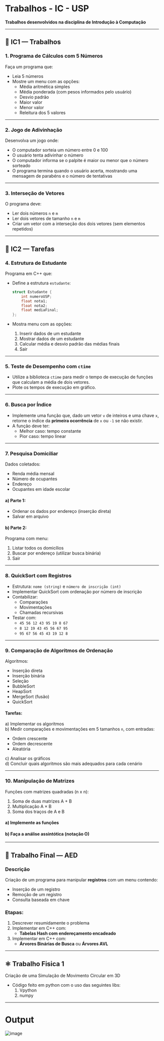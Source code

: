 # Trabalhos - IC - USP  
**Trabalhos desenvolvidos na disciplina de Introdução à Computação**

---

## 📘 IC1 — Trabalhos

### 1. Programa de Cálculos com 5 Números
Faça um programa que:

- Leia 5 números
- Mostre um menu com as opções:
  - Média aritmética simples
  - Média ponderada (com pesos informados pelo usuário)
  - Desvio padrão
  - Maior valor
  - Menor valor
  - Releitura dos 5 valores

---

### 2. Jogo de Adivinhação
Desenvolva um jogo onde:

- O computador sorteia um número entre 0 e 100
- O usuário tenta adivinhar o número
- O computador informa se o palpite é maior ou menor que o número sorteado
- O programa termina quando o usuário acerta, mostrando uma mensagem de parabéns e o número de tentativas

---

### 3. Interseção de Vetores
O programa deve:

- Ler dois números `n` e `m`
- Ler dois vetores de tamanho `n` e `m`
- Criar um vetor com a interseção dos dois vetores (sem elementos repetidos)

---

## 📗 IC2 — Tarefas

### 4. Estrutura de Estudante
Programa em C++ que:

- Define a estrutura `estudante`:
  ```cpp
  struct Estudante {
      int numeroUSP;
      float nota1;
      float nota2;
      float mediaFinal;
  };
  ```

- Mostra menu com as opções:
  1. Inserir dados de um estudante
  2. Mostrar dados de um estudante
  3. Calcular média e desvio padrão das médias finais
  4. Sair

---

### 5. Teste de Desempenho com `ctime`
- Utilize a biblioteca `ctime` para medir o tempo de execução de funções que calculam a média de dois vetores.
- Plote os tempos de execução em gráfico.

---

### 6. Busca por Índice
- Implemente uma função que, dado um vetor `v` de inteiros e uma chave `x`, retorne o índice da **primeira ocorrência** de `x` ou `-1` se não existir.
- A função deve ter:
  - Melhor caso: tempo constante
  - Pior caso: tempo linear

---

### 7. Pesquisa Domiciliar
Dados coletados:
- Renda média mensal
- Número de ocupantes
- Endereço
- Ocupantes em idade escolar

#### a) Parte 1:
- Ordenar os dados por endereço (inserção direta)
- Salvar em arquivo

#### b) Parte 2:
Programa com menu:
1. Listar todos os domicílios  
2. Buscar por endereço (utilizar busca binária)  
3. Sair

---

### 8. QuickSort com Registros
- Estrutura: `nome (string)` e `número de inscrição (int)`
- Implementar QuickSort com ordenação por número de inscrição
- Contabilizar:
  - Comparações
  - Movimentações
  - Chamadas recursivas
- Testar com:
  - `45 56 12 43 95 19 8 67`
  - `8 12 19 43 45 56 67 95`
  - `95 67 56 45 43 19 12 8`

---

### 9. Comparação de Algoritmos de Ordenação
Algoritmos:

- Inserção direta  
- Inserção binária  
- Seleção  
- BubbleSort  
- HeapSort  
- MergeSort (fusão)  
- QuickSort  

#### Tarefas:

a) Implementar os algoritmos  
b) Medir comparações e movimentações em 5 tamanhos `n`, com entradas:
- Ordem crescente
- Ordem decrescente
- Aleatória

c) Analisar os gráficos  
d) Concluir quais algoritmos são mais adequados para cada cenário

---

### 10. Manipulação de Matrizes
Funções com matrizes quadradas (n x n):

1. Soma de duas matrizes A + B  
2. Multiplicação A × B  
3. Soma dos traços de A e B

#### a) Implemente as funções  
#### b) Faça a análise assintótica (notação O)

---

## 📙 Trabalho Final — AED

### Descrição
Criação de um programa para manipular **registros** com um menu contendo:

- Inserção de um registro
- Remoção de um registro
- Consulta baseada em chave

### Etapas:

1. Descrever resumidamente o problema  
2. Implementar em C++ com:
   - **Tabelas Hash com endereçamento encadeado**
3. Implementar em C++ com:
   - **Árvores Binárias de Busca** ou **Árvores AVL**

---

## ⚛️ Trabalho Fisica 1
Criação de uma Simulação de Movimento Circular em 3D
- Código feito em python com o uso das seguintes libs:
   1. Vpython
   2. numpy
---
# Output
![image](https://github.com/user-attachments/assets/7653061c-0749-4f5b-bf34-c1fbe8dbad9c)

